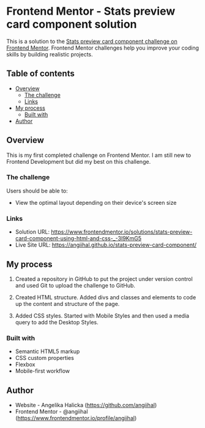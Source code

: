 # Frontend Mentor - Stats preview card component solution

This is a solution to the [Stats preview card component challenge on Frontend Mentor](https://www.frontendmentor.io/challenges/stats-preview-card-component-8JqbgoU62). Frontend Mentor challenges help you improve your coding skills by building realistic projects. 

## Table of contents

- [Overview](#overview)
  - [The challenge](#the-challenge)
  - [Links](#links)
- [My process](#my-process)
  - [Built with](#built-with)
- [Author](#author)

## Overview

This is my first completed challenge on Frontend Mentor. I am still new to Frontend Development but did my best on this challenge.

### The challenge

Users should be able to:

- View the optimal layout depending on their device's screen size

### Links

- Solution URL: https://www.frontendmentor.io/solutions/stats-preview-card-component-using-html-and-css-_-3I9KmG5
- Live Site URL: https://angiihal.github.io/stats-preview-card-component/

## My process

1. Created a repository in GitHub to put the project under version control and used Git to upload the challenge to GitHub.

2. Created HTML structure. Added divs and classes and elements to code up the content and structure of the page.

3. Added CSS styles. Started with Mobile Styles and then used a media query to add the Desktop Styles.

### Built with

- Semantic HTML5 markup
- CSS custom properties
- Flexbox
- Mobile-first workflow

## Author

- Website - Angelika Halicka (https://github.com/angiihal)
- Frontend Mentor - @angiihal (https://www.frontendmentor.io/profile/angiihal)
